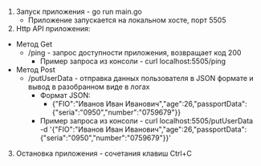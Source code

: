  1. Запуск приложения - go run main.go
    - Приложение запускается на локальном хосте, порт 5505 
 2. Http API приложения:
   - Метод Get
     - /ping - запрос доступности приложения, возвращает код 200
        - Пример запроса из консоли - curl localhost:5505/ping
   - Метод Post
     - /putUserData - отправка данных пользователя в JSON формате и вывод в разобранном виде в логах
        - Формат JSON:
            - {"FIO":"Иванов Иван Иванович","age":26,"passportData":{"seria":"0950","number":"0759679"}}
        - Пример запроса из консоли - curl localhost:5505/putUserData -d '{"FIO":"Иванов Иван Иванович","age":26,"passportData":{"seria":"0950","number":"0759679"}}'
 3. Остановка приложения - сочетания клавиш Ctrl+C    
   
